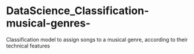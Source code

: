 # DataScience_Classification-musical-genres-
Classification model to assign songs to a musical genre, according to their technical features
